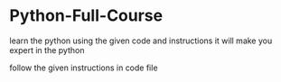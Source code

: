 # Python-Full-Course

learn the python using the given code and instructions it will make you expert in the python 

follow the given instructions in code file 
